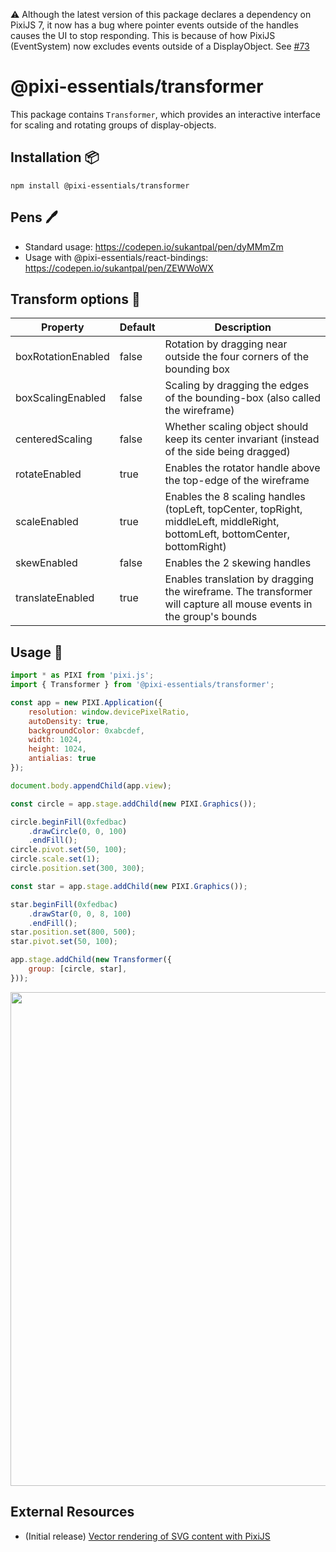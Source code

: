 ⚠️ Although the latest version of this package declares a dependency on PixiJS 7, it now has a bug where pointer events outside of the handles causes the UI to stop responding. This is because of how PixiJS (EventSystem) now excludes events outside of a DisplayObject. See [#73](https://github.com/ShukantPal/pixi-essentials/issues/73)

# @pixi-essentials/transformer

This package contains `Transformer`, which provides an interactive interface for scaling and rotating groups of display-objects.

## Installation :package:

```base
npm install @pixi-essentials/transformer
```

## Pens :pen:

+ Standard usage: https://codepen.io/sukantpal/pen/dyMMmZm
+ Usage with @pixi-essentials/react-bindings: https://codepen.io/sukantpal/pen/ZEWWoWX

## Transform options :page_with_curl:

| Property           | Default         | Description                                                                                 |
| ------------------ | --------------- | ------------------------------------------------------------------------------------------- |
| boxRotationEnabled | false           | Rotation by dragging near outside the four corners of the bounding box                      |
| boxScalingEnabled  | false           | Scaling by dragging the edges of the bounding-box (also called the wireframe)               |
| centeredScaling    | false           | Whether scaling object should keep its center invariant (instead of the side being dragged) |
| rotateEnabled      | true            | Enables the rotator handle above the top-edge of the wireframe                              |
| scaleEnabled       | true            | Enables the 8 scaling handles (topLeft, topCenter, topRight, middleLeft, middleRight, bottomLeft, bottomCenter, bottomRight) |
| skewEnabled        | false           | Enables the 2 skewing handles                                                               |
| translateEnabled   | true            | Enables translation by dragging the wireframe. The transformer will capture all mouse events in the group's bounds |


## Usage :page_facing_up:

```js
import * as PIXI from 'pixi.js';
import { Transformer } from '@pixi-essentials/transformer';

const app = new PIXI.Application({
    resolution: window.devicePixelRatio,
    autoDensity: true,
    backgroundColor: 0xabcdef,
    width: 1024,
    height: 1024,
    antialias: true
});

document.body.appendChild(app.view);

const circle = app.stage.addChild(new PIXI.Graphics());

circle.beginFill(0xfedbac)
    .drawCircle(0, 0, 100)
    .endFill();
circle.pivot.set(50, 100);
circle.scale.set(1);
circle.position.set(300, 300);

const star = app.stage.addChild(new PIXI.Graphics());

star.beginFill(0xfedbac)
    .drawStar(0, 0, 8, 100)
    .endFill();
star.position.set(800, 500);
star.pivot.set(50, 100);

app.stage.addChild(new Transformer({
    group: [circle, star],
}));
```

<p align="center">
<img src="https://i.imgur.com/b82qYjF.png" width="790px" />
</p>

## External Resources

* (Initial release) [Vector rendering of SVG content with PixiJS](https://medium.com/javascript-in-plain-english/vector-rendering-of-svg-content-with-pixijs-6f26c91f09ee?source=friends_link&sk=1faf7f354ab39bd79d476bf33e9d44d1)

